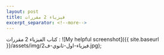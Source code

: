 ```yaml
---
layout: post
title: فيزياء 2 مقررات
excerpt_separator: <!--more-->
---
```

كتاب الفيزياء 2 مقررات :
![My helpful screenshot]({{ site.baseurl }}/assets/img/فيزياء-اول-ثانوي-ف2.jpg);

